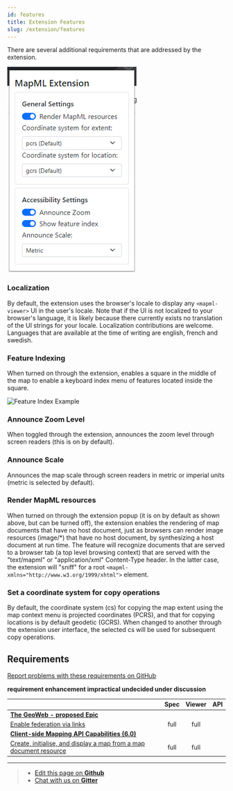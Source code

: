 ```yaml
---
id: features
title: Extension Features 
slug: /extension/features
---
```


There are several additional requirements that are addressed by the extension.

![Extension popup](../assets/img/render-mapml.png)

### Localization

By default, the extension uses the browser's locale to display any `<mapml-viewer>` UI in the user's locale. Note that if the UI is not localized to your browser's language, it is likely because there currently exists no translation of the UI strings for your locale.  Localization contributions are welcome.  Languages that are available at the time of writing are english, french and swedish.

### Feature Indexing

When turned on through the extension, enables a square in the middle of the map to enable a keyboard index menu of features located inside the square. 

![Feature Index Example](../assets/img/feature-index.png)

### Announce Zoom Level

When toggled through the extension, announces the zoom level through screen readers (this is on by default).

### Announce Scale

Announces the map scale through screen readers in metric or imperial units (metric is selected by default).

### Render MapML resources

When turned on through the extension popup (it is on by default as shown above, but can be turned off), the extension enables the rendering of map documents that have no host document, just as browsers can render image resources (image/*) that have no host document, by synthesizing a host document at run time.  The feature will recognize documents that are served to a browser tab (a top level browsing context) that are served with the "text/mapml" or "application/xml" Content-Type header. In the latter case, the extension will "sniff" for a root `<mapml- xmlns="http://www.w3.org/1999/xhtml">` element.

### Set a coordinate system for copy operations

By default, the coordinate system (cs) for copying the map extent using the map
context menu is projected coordinates (PCRS), and that for copying locations is 
by default geodetic (GCRS). When changed to another through the extension 
user interface, the selected cs will be used for subsequent copy operations.

## Requirements

[Report problems with these requirements on GitHub](https://github.com/Maps4HTML/HTML-Map-Element-UseCases-Requirements/issues/new?title=-SUMMARIZE+THE+PROBLEM-&body=-DESCRIBE+THE+PROBLEM-)

<p><b><span class="requirement">requirement</span>
<span class="enhancement">enhancement</span>
<span class="impractical">impractical</span>
<span class="undecided">undecided</span>
<span class="discussion">under discussion</span></b></p>

|  | Spec | Viewer | API |
|:---------------------------------------------------------------------------------|:------: |:-----: |:---: |
| [**The GeoWeb - proposed Epic**](https://github.com/Maps4HTML/HTML-Map-Element-UseCases-Requirements/issues/172) |  |  |  |
| <div class="discussion">[Enable federation via links](https://github.com/Maps4HTML/HTML-Map-Element-UseCases-Requirements/issues/19)</div> | full | full |  |
| [**Client-side Mapping API Capabilities (6.0)**](https://maps4html.org/HTML-Map-Element-UseCases-Requirements/#client-apis) |  |  |  |
| <div class="discussion">[Create, initialise, and display a map from a map document resource](https://github.com/Maps4HTML/HTML-Map-Element-UseCases-Requirements/issues/259)</div> | full | full |  |

---

> - [Edit this page on **Github**](https://github.com/Maps4HTML/web-map-doc/edit/main/docs/extension/features.md)
> - [Chat with us on **Gitter**](https://gitter.im/Maps4HTML/chat)
